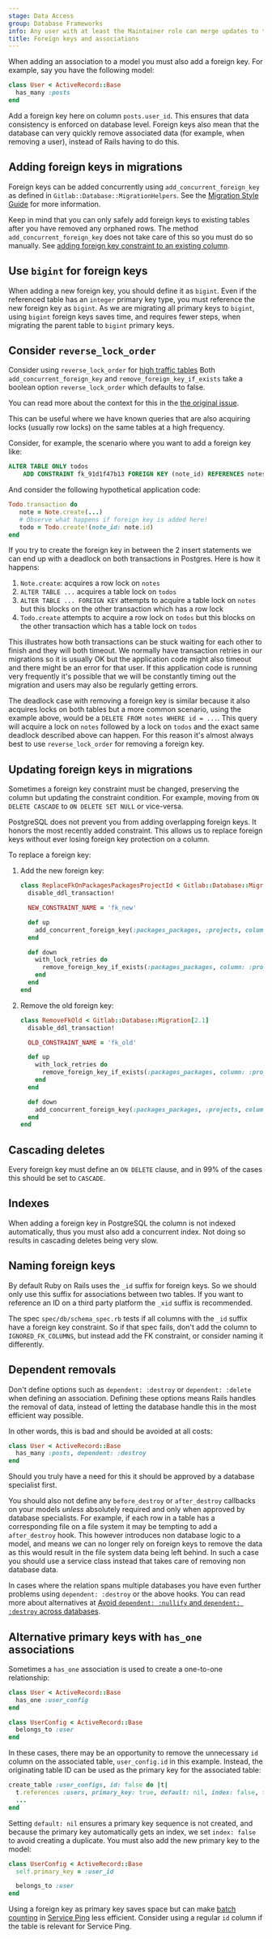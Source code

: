 ```yaml
---
stage: Data Access
group: Database Frameworks
info: Any user with at least the Maintainer role can merge updates to this content. For details, see https://docs.gitlab.com/development/development_processes/#development-guidelines-review.
title: Foreign keys and associations
---
```


When adding an association to a model you must also add a foreign key. For
example, say you have the following model:

```ruby
class User < ActiveRecord::Base
  has_many :posts
end
```

Add a foreign key here on column `posts.user_id`. This ensures
that data consistency is enforced on database level. Foreign keys also mean that
the database can very quickly remove associated data (for example, when removing a
user), instead of Rails having to do this.

## Adding foreign keys in migrations

Foreign keys can be added concurrently using `add_concurrent_foreign_key` as
defined in `Gitlab::Database::MigrationHelpers`. See the
[Migration Style Guide](../migration_style_guide.md) for more information.

Keep in mind that you can only safely add foreign keys to existing tables after
you have removed any orphaned rows. The method `add_concurrent_foreign_key`
does not take care of this so you must do so manually. See
[adding foreign key constraint to an existing column](add_foreign_key_to_existing_column.md).

## Use `bigint` for foreign keys

When adding a new foreign key, you should define it as `bigint`.
Even if the referenced table has an `integer` primary key type,
you must reference the new foreign key as `bigint`. As we are
migrating all primary keys to `bigint`, using `bigint` foreign keys
saves time, and requires fewer steps, when migrating the parent table
to `bigint` primary keys.

## Consider `reverse_lock_order`

Consider using `reverse_lock_order` for [high traffic tables](../migration_style_guide.md#high-traffic-tables)
Both `add_concurrent_foreign_key` and `remove_foreign_key_if_exists` take a
boolean option `reverse_lock_order` which defaults to false.

You can read more about the context for this in the
[the original issue](https://gitlab.com/gitlab-org/gitlab/-/merge_requests/67448).

This can be useful where we have known queries that are also acquiring locks
(usually row locks) on the same tables at a high frequency.

Consider, for example, the scenario where you want to add a foreign key like:

```sql
ALTER TABLE ONLY todos
    ADD CONSTRAINT fk_91d1f47b13 FOREIGN KEY (note_id) REFERENCES notes(id) ON DELETE CASCADE;
```

And consider the following hypothetical application code:

```ruby
Todo.transaction do
   note = Note.create(...)
   # Observe what happens if foreign key is added here!
   todo = Todo.create!(note_id: note.id)
end
```

If you try to create the foreign key in between the 2 insert statements we can
end up with a deadlock on both transactions in Postgres. Here is how it happens:

1. `Note.create`: acquires a row lock on `notes`
1. `ALTER TABLE ...` acquires a table lock on `todos`
1. `ALTER TABLE ... FOREIGN KEY` attempts to acquire a table lock on `notes` but this blocks on the other transaction which has a row lock
1. `Todo.create` attempts to acquire a row lock on `todos` but this blocks on the other transaction which has a table lock on `todos`

This illustrates how both transactions can be stuck waiting for each other to
finish and they will both timeout. We normally have transaction retries in our
migrations so it is usually OK but the application code might also timeout and
there might be an error for that user. If this application code is running very
frequently it's possible that we will be constantly timing out the migration
and users may also be regularly getting errors.

The deadlock case with removing a foreign key is similar because it also
acquires locks on both tables but a more common scenario, using the example
above, would be a `DELETE FROM notes WHERE id = ...`. This query will acquire a
lock on `notes` followed by a lock on `todos` and the exact same deadlock
described above can happen. For this reason it's almost always best to use
`reverse_lock_order` for removing a foreign key.

## Updating foreign keys in migrations

Sometimes a foreign key constraint must be changed, preserving the column
but updating the constraint condition. For example, moving from
`ON DELETE CASCADE` to `ON DELETE SET NULL` or vice-versa.

PostgreSQL does not prevent you from adding overlapping foreign keys. It
honors the most recently added constraint. This allows us to replace foreign keys without
ever losing foreign key protection on a column.

To replace a foreign key:

1. Add the new foreign key:

   ```ruby
   class ReplaceFkOnPackagesPackagesProjectId < Gitlab::Database::Migration[2.1]
     disable_ddl_transaction!

     NEW_CONSTRAINT_NAME = 'fk_new'

     def up
       add_concurrent_foreign_key(:packages_packages, :projects, column: :project_id, on_delete: :nullify, name: NEW_CONSTRAINT_NAME)
     end

     def down
       with_lock_retries do
         remove_foreign_key_if_exists(:packages_packages, column: :project_id, on_delete: :nullify, name: NEW_CONSTRAINT_NAME)
       end
     end
   end
   ```

1. Remove the old foreign key:

   ```ruby
   class RemoveFkOld < Gitlab::Database::Migration[2.1]
     disable_ddl_transaction!

     OLD_CONSTRAINT_NAME = 'fk_old'

     def up
       with_lock_retries do
         remove_foreign_key_if_exists(:packages_packages, column: :project_id, on_delete: :cascade, name: OLD_CONSTRAINT_NAME)
       end
     end

     def down
       add_concurrent_foreign_key(:packages_packages, :projects, column: :project_id, on_delete: :cascade, name: OLD_CONSTRAINT_NAME)
     end
   end
   ```

## Cascading deletes

Every foreign key must define an `ON DELETE` clause, and in 99% of the cases
this should be set to `CASCADE`.

## Indexes

When adding a foreign key in PostgreSQL the column is not indexed automatically,
thus you must also add a concurrent index. Not doing so results in cascading
deletes being very slow.

## Naming foreign keys

By default Ruby on Rails uses the `_id` suffix for foreign keys. So we should
only use this suffix for associations between two tables. If you want to
reference an ID on a third party platform the `_xid` suffix is recommended.

The spec `spec/db/schema_spec.rb` tests if all columns with the `_id` suffix
have a foreign key constraint. So if that spec fails, don't add the column to
`IGNORED_FK_COLUMNS`, but instead add the FK constraint, or consider naming it
differently.

## Dependent removals

Don't define options such as `dependent: :destroy` or `dependent: :delete` when
defining an association. Defining these options means Rails handles the
removal of data, instead of letting the database handle this in the most
efficient way possible.

In other words, this is bad and should be avoided at all costs:

```ruby
class User < ActiveRecord::Base
  has_many :posts, dependent: :destroy
end
```

Should you truly have a need for this it should be approved by a database
specialist first.

You should also not define any `before_destroy` or `after_destroy` callbacks on
your models _unless_ absolutely required and only when approved by database
specialists. For example, if each row in a table has a corresponding file on a
file system it may be tempting to add a `after_destroy` hook. This however
introduces non database logic to a model, and means we can no longer rely on
foreign keys to remove the data as this would result in the file system data
being left behind. In such a case you should use a service class instead that
takes care of removing non database data.

In cases where the relation spans multiple databases you have even
further problems using `dependent: :destroy` or the above hooks. You can
read more about alternatives at
[Avoid `dependent: :nullify` and `dependent: :destroy` across databases](multiple_databases.md#avoid-dependent-nullify-and-dependent-destroy-across-databases).

## Alternative primary keys with `has_one` associations

Sometimes a `has_one` association is used to create a one-to-one relationship:

```ruby
class User < ActiveRecord::Base
  has_one :user_config
end

class UserConfig < ActiveRecord::Base
  belongs_to :user
end
```

In these cases, there may be an opportunity to remove the unnecessary `id`
column on the associated table, `user_config.id` in this example. Instead,
the originating table ID can be used as the primary key for the associated
table:

```ruby
create_table :user_configs, id: false do |t|
  t.references :users, primary_key: true, default: nil, index: false, foreign_key: { on_delete: :cascade }
  ...
end
```

Setting `default: nil` ensures a primary key sequence is not created, and because the primary key
automatically gets an index, we set `index: false` to avoid creating a duplicate.
You must also add the new primary key to the model:

```ruby
class UserConfig < ActiveRecord::Base
  self.primary_key = :user_id

  belongs_to :user
end
```

Using a foreign key as primary key saves space but can make
[batch counting](../internal_analytics/metrics/metrics_instrumentation.md#batch-counters-example) in [Service Ping](../internal_analytics/service_ping/_index.md) less efficient.
Consider using a regular `id` column if the table is relevant for Service Ping.
